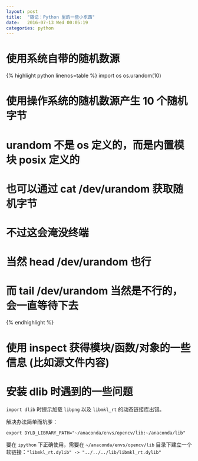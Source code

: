 ```yaml
---
layout: post
title:  "随记：Python 里的一些小东西"
date:   2016-07-13 Wed 00:05:19
categories: python
---
```


# 使用系统自带的随机数源
{% highlight python linenos=table %}
import os
os.urandom(10)
# 使用操作系统的随机数源产生 10 个随机字节
# urandom 不是 os 定义的，而是内置模块 posix 定义的
# 也可以通过 cat /dev/urandom 获取随机字节
# 不过这会淹没终端
# 当然 head /dev/urandom 也行
# 而 tail /dev/urandom 当然是不行的，会一直等待下去
{% endhighlight %}

# 使用 inspect 获得模块/函数/对象的一些信息 (比如源文件内容)

# 安装 dlib 时遇到的一些问题

`import dlib` 时提示加载 `libpng` 以及 `libmkl_rt` 的动态链接库出错。

解决办法简单而坑爹：

`export DYLD_LIBRARY_PATH="~/anaconda/envs/opencv/lib:~/anaconda/lib"`

要在 `ipython` 下正确使用，需要在 `~/anaconda/envs/opencv/lib` 目录下建立一个软链接：`"libmkl_rt.dylib" -> "../../../lib/libmkl_rt.dylib"`

